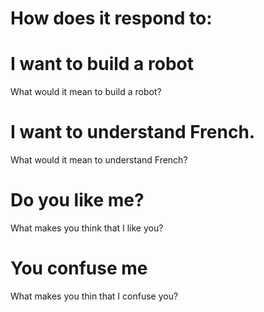 # How does it respond to:

# I want to build a robot
What would it mean to build a robot?

# I want to understand French.
What would it mean to understand French?

# Do you like me?
What makes you think that I like you?

# You confuse me
What makes you thin that I confuse you? 

